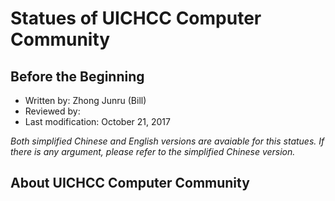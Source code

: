 # Statues of UICHCC Computer Community

## Before the Beginning

* Written by: Zhong Junru (Bill)
* Reviewed by: 
* Last modification: October 21, 2017

*Both simplified Chinese and English versions are avaiable for this statues. If there is any argument, please refer to the simplified Chinese version.*

## About UICHCC Computer Community

